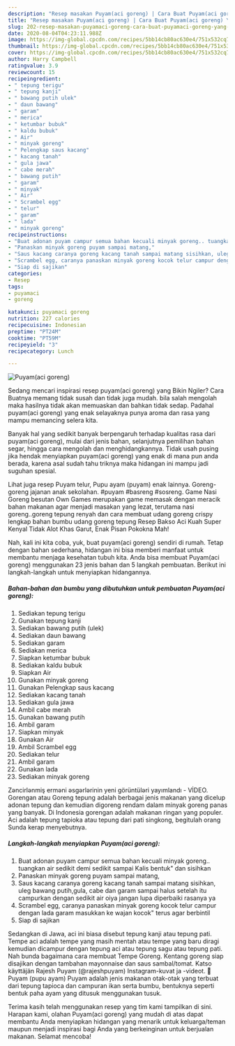 ```yaml
---
description: "Resep masakan Puyam(aci goreng) | Cara Buat Puyam(aci goreng) Yang Sedap"
title: "Resep masakan Puyam(aci goreng) | Cara Buat Puyam(aci goreng) Yang Sedap"
slug: 202-resep-masakan-puyamaci-goreng-cara-buat-puyamaci-goreng-yang-sedap
date: 2020-08-04T04:23:11.988Z
image: https://img-global.cpcdn.com/recipes/5bb14cb80ac630e4/751x532cq70/puyamaci-goreng-foto-resep-utama.jpg
thumbnail: https://img-global.cpcdn.com/recipes/5bb14cb80ac630e4/751x532cq70/puyamaci-goreng-foto-resep-utama.jpg
cover: https://img-global.cpcdn.com/recipes/5bb14cb80ac630e4/751x532cq70/puyamaci-goreng-foto-resep-utama.jpg
author: Harry Campbell
ratingvalue: 3.9
reviewcount: 15
recipeingredient:
- " tepung terigu"
- " tepung kanji"
- " bawang putih ulek"
- " daun bawang"
- " garam"
- " merica"
- " ketumbar bubuk"
- " kaldu bubuk"
- " Air"
- " minyak goreng"
- " Pelengkap saus kacang"
- " kacang tanah"
- " gula jawa"
- " cabe merah"
- " bawang putih"
- " garam"
- " minyak"
- " Air"
- " Scrambel egg"
- " telur"
- " garam"
- " lada"
- " minyak goreng"
recipeinstructions:
- "Buat adonan puyam campur semua bahan kecuali minyak goreng.. tuangkan air sedikit demi sedikit sampai Kalis bentuk&#34; dan sisihkan"
- "Panaskan minyak goreng puyam sampai matang,"
- "Saus kacang caranya goreng kacang tanah sampai matang sisihkan, uleg bawang putih,gula, cabe dan garam sampai halus setelah itu campurkan dengan sedikit air oiya jangan lupa diperbaiki rasanya ya"
- "Scrambel egg, caranya panaskan minyak goreng kocok telur campur dengan lada garam masukkan ke wajan kocok&#34; terus agar berbintil"
- "Siap di sajikan"
categories:
- Resep
tags:
- puyamaci
- goreng

katakunci: puyamaci goreng 
nutrition: 227 calories
recipecuisine: Indonesian
preptime: "PT24M"
cooktime: "PT59M"
recipeyield: "3"
recipecategory: Lunch

---
```



![Puyam(aci goreng)](https://img-global.cpcdn.com/recipes/5bb14cb80ac630e4/751x532cq70/puyamaci-goreng-foto-resep-utama.jpg)

Sedang mencari inspirasi resep puyam(aci goreng) yang Bikin Ngiler? Cara Buatnya memang tidak susah dan tidak juga mudah. bila salah mengolah maka hasilnya tidak akan memuaskan dan bahkan tidak sedap. Padahal puyam(aci goreng) yang enak selayaknya punya aroma dan rasa yang mampu memancing selera kita.

Banyak hal yang sedikit banyak berpengaruh terhadap kualitas rasa dari puyam(aci goreng), mulai dari jenis bahan, selanjutnya pemilihan bahan segar, hingga cara mengolah dan menghidangkannya. Tidak usah pusing jika hendak menyiapkan puyam(aci goreng) yang enak di mana pun anda berada, karena asal sudah tahu triknya maka hidangan ini mampu jadi suguhan spesial.

Lihat juga resep Puyam telur, Pupu ayam (puyam) enak lainnya. Goreng-goreng jajanan anak sekolahan. #puyam #basreng #sosreng. Game Nasi Goreng besutan Own Games merupakan game memasak dengan meracik bahan makanan agar menjadi masakan yang lezat, terutama nasi goreng..goreng tepung renyah dan cara membuat udang goreng crispy lengkap bahan bumbu udang goreng tepung Resep Bakso Aci Kuah Super Kenyal Tidak Alot Khas Garut, Enak Pisan Pokokna Mah!


Nah, kali ini kita coba, yuk, buat puyam(aci goreng) sendiri di rumah. Tetap dengan bahan sederhana, hidangan ini bisa memberi manfaat untuk membantu menjaga kesehatan tubuh kita. Anda bisa membuat Puyam(aci goreng) menggunakan 23 jenis bahan dan 5 langkah pembuatan. Berikut ini langkah-langkah untuk menyiapkan hidangannya.

<!--inarticleads1-->

##### Bahan-bahan dan bumbu yang dibutuhkan untuk pembuatan Puyam(aci goreng):

1. Sediakan  tepung terigu
1. Gunakan  tepung kanji
1. Sediakan  bawang putih (ulek)
1. Sediakan  daun bawang
1. Sediakan  garam
1. Sediakan  merica
1. Siapkan  ketumbar bubuk
1. Sediakan  kaldu bubuk
1. Siapkan  Air
1. Gunakan  minyak goreng
1. Gunakan  Pelengkap saus kacang
1. Sediakan  kacang tanah
1. Sediakan  gula jawa
1. Ambil  cabe merah
1. Gunakan  bawang putih
1. Ambil  garam
1. Siapkan  minyak
1. Gunakan  Air
1. Ambil  Scrambel egg
1. Sediakan  telur
1. Ambil  garam
1. Gunakan  lada
1. Sediakan  minyak goreng


Zəncirlənmiş erməni əsgərlərinin yeni görüntüləri yayımlandı - VİDEO. Gorengan atau Goreng tepung adalah berbagai jenis makanan yang dicelup adonan tepung dan kemudian digoreng rendam dalam minyak goreng panas yang banyak. Di Indonesia gorengan adalah makanan ringan yang populer. Aci adalah tepung tapioka atau tepung dari pati singkong, begitulah orang Sunda kerap menyebutnya. 

<!--inarticleads2-->

##### Langkah-langkah menyiapkan Puyam(aci goreng):

1. Buat adonan puyam campur semua bahan kecuali minyak goreng.. tuangkan air sedikit demi sedikit sampai Kalis bentuk&#34; dan sisihkan
1. Panaskan minyak goreng puyam sampai matang,
1. Saus kacang caranya goreng kacang tanah sampai matang sisihkan, uleg bawang putih,gula, cabe dan garam sampai halus setelah itu campurkan dengan sedikit air oiya jangan lupa diperbaiki rasanya ya
1. Scrambel egg, caranya panaskan minyak goreng kocok telur campur dengan lada garam masukkan ke wajan kocok&#34; terus agar berbintil
1. Siap di sajikan


Sedangkan di Jawa, aci ini biasa disebut tepung kanji atau tepung pati. Tempe aci adalah tempe yang masih mentah atau tempe yang baru diragi kemudian dicampur dengan tepung aci atau tepung sagu atau tepung pati. Nah bunda bagaimana cara membuat Tempe Goreng. Kentang goreng siap disajikan dengan tambahan mayonnaise dan saus sambal/tomat. Katso käyttäjän Rajesh Puyam (@rajeshpuyam) Instagram-kuvat ja -videot.  Puyam (pupu ayam) Puyam adalah jenis makanan otak-otak yang terbuat dari tepung tapioca dan campuran ikan serta bumbu, bentuknya seperti bentuk paha ayam yang ditusuk menggunakan tusuk. 

Terima kasih telah menggunakan resep yang tim kami tampilkan di sini. Harapan kami, olahan Puyam(aci goreng) yang mudah di atas dapat membantu Anda menyiapkan hidangan yang menarik untuk keluarga/teman maupun menjadi inspirasi bagi Anda yang berkeinginan untuk berjualan makanan. Selamat mencoba!
